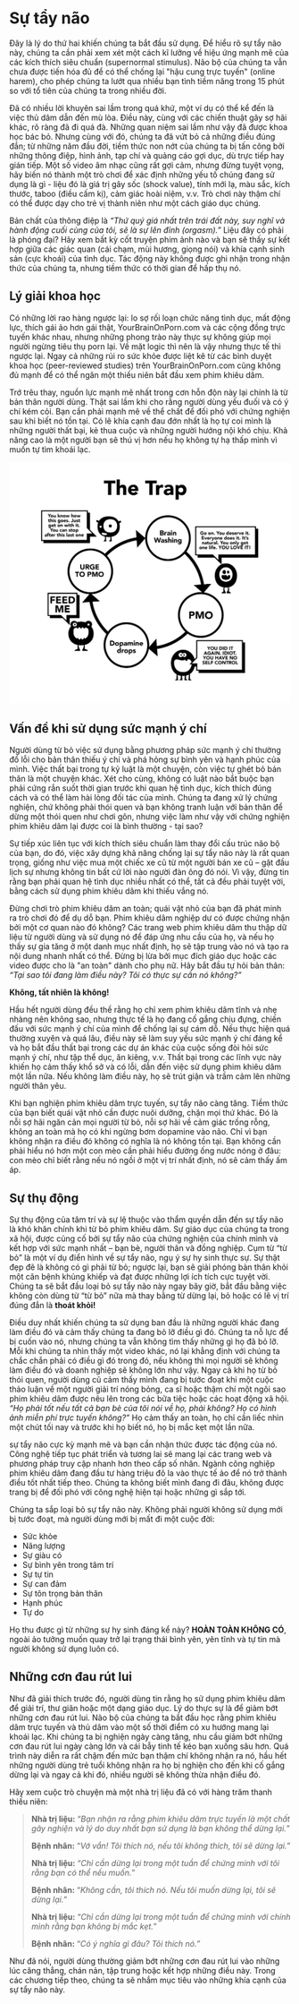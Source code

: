 # Sự tẩy não

Đây là lý do thứ hai khiến chúng ta bắt đầu sử dụng. Để hiểu rõ sự tẩy não này, chúng ta cần phải xem xét một cách kĩ lưỡng về hiệu ứng mạnh mẽ của các kích thích siêu chuẩn (supernormal stimulus). Não bộ của chúng ta vẫn chưa được tiến hóa đủ để có thể chống lại "hậu cung trực tuyến" (online harem), cho phép chúng ta lướt qua nhiều bạn tình tiềm năng trong 15 phút so với tổ tiên của chúng ta trong nhiều đời.

Đã có nhiều lời khuyên sai lầm trong quá khứ, một ví dụ có thể kể đến là việc thủ dâm dẫn đến mù lòa. Điều này, cùng với các chiến thuật gây sợ hãi khác, rõ ràng đã đi quá đà. Những quan niệm sai lầm như vậy đã được khoa học bác bỏ. Nhưng cùng với đó, chúng ta đã vứt bỏ cả những điều đúng đắn; từ những năm đầu đời, tiềm thức non nớt của chúng ta bị tấn công bởi những thông điệp, hình ảnh, tạp chí và quảng cáo gợi dục, dù trực tiếp hay gián tiếp. Một số video âm nhạc cũng rất gợi cảm, nhưng đừng tuyệt vọng, hãy biến nó thành một trò chơi để xác định những yếu tố chúng đang sử dụng là gì - liệu đó là giá trị gây sốc (shock value), tính mới lạ, màu sắc, kích thước, taboo (điều cấm kị), cảm giác hoài niệm, v.v. Trò chơi này thậm chí có thể được dạy cho trẻ vị thành niên như một cách giáo dục chúng.

Bản chất của thông điệp là *“Thứ quý giá nhất trên trái đất này, suy nghĩ và hành động cuối cùng của tôi, sẽ là sự lên đỉnh (orgasm).”* Liệu đây có phải là phóng đại? Hãy xem bất kỳ cốt truyện phim ảnh nào và bạn sẽ thấy sự kết hợp giữa các giác quan (cái chạm, mùi hương, giọng nói) và khía cạnh sinh sản (cực khoái) của tình dục. Tác động này không được ghi nhận trong nhận thức của chúng ta, nhưng tiềm thức có thời gian để hấp thụ nó.


## Lý giải khoa học

Có những lời rao hàng ngược lại: lo sợ rối loạn chức năng tình dục, mất động lực, thích gái ảo hơn gái thật, YourBrainOnPorn.com và các cộng đồng trực tuyến khác nhau, nhưng những phong trào này thực sự không giúp mọi người ngừng tiêu thụ porn lại. Về mặt logic thì nên là vậy nhưng thực tế thì ngược lại. Ngay cả những rủi ro sức khỏe được liệt kê từ các bình duyệt khoa học (peer-reviewed studies) trên YourBrainOnPorn.com cũng không đủ mạnh để có thể ngăn một thiếu niên bắt đầu xem phim khiêu dâm.

Trớ trêu thay, nguồn lực mạnh mẽ nhất trong cơn hỗn độn này lại chính là từ bản thân người dùng. Thật sai lầm khi cho rằng người dùng yếu đuối và có ý chí kém cỏi. Bạn cần phải mạnh mẽ về thể chất để đối phó với chứng nghiện sau khi biết nó tồn tại. Có lẽ khía cạnh đau đớn nhất là họ tự coi mình là những người thất bại, kẻ thua cuộc và những người hướng nội khó chịu. Khả năng cao là một người bạn sẽ thú vị hơn nếu họ không tự hạ thấp mình vì muốn tự tìm khoái lạc.

![Cạm bẫy của phim khiêu dâm](images/trap.png)

## Vấn đề khi sử dụng sức mạnh ý chí

Người dùng từ bỏ việc sử dụng bằng phương pháp sức mạnh ý chí thường đổ lỗi cho bản thân thiếu ý chí và phá hỏng sự bình yên và hạnh phúc của mình. Việc thất bại trong tự kỷ luật là một chuyện, còn việc tự ghét bỏ bản thân là một chuyện khác. Xét cho cùng, không có luật nào bắt buộc bạn phải cứng rắn suốt thời gian trước khi quan hệ tình dục, kích thích đúng cách và có thể làm hài lòng đối tác của mình. Chúng ta đang xử lý chứng nghiện, chứ không phải thói quen và bạn không tranh luận với bản thân để dừng một thói quen như chơi gôn, nhưng việc làm như vậy với chứng nghiện phim khiêu dâm lại được coi là bình thường - tại sao?

Sự tiếp xúc liên tục với kích thích siêu chuẩn làm thay đổi cấu trúc não bộ của bạn, do đó, việc xây dựng khả năng chống lại sự tẩy não này là rất quan trọng, giống như việc mua một chiếc xe cũ từ một người bán xe cũ – gật đầu lịch sự nhưng không tin bất cứ lời nào người đàn ông đó nói. Vì vậy, đừng tin rằng bạn phải quan hệ tình dục nhiều nhất có thể, tất cả đều phải tuyệt vời, bằng cách sử dụng phim khiêu dâm khi thiếu vắng nó.

Đừng chơi trò phim khiêu dâm an toàn; quái vật nhỏ của bạn đã phát minh ra trò chơi đó để dụ dỗ bạn. Phim khiêu dâm nghiệp dư có được chứng nhận bởi một cơ quan nào đó không? Các trang web phim khiêu dâm thu thập dữ liệu từ người dùng và sử dụng nó để đáp ứng nhu cầu của họ, và nếu họ thấy sự gia tăng ở một danh mục nhất định, họ sẽ tập trung vào nó và tạo ra nội dung nhanh nhất có thể. Đừng bị lừa bởi mục đích giáo dục hoặc các video được cho là "an toàn" dành cho phụ nữ. Hãy bắt đầu tự hỏi bản thân: *“Tại sao tôi đang làm điều này? Tôi có thực sự cần nó không?”*

**Không, tất nhiên là không!**

Hầu hết người dùng đều thề rằng họ chỉ xem phim khiêu dâm tĩnh và nhẹ nhàng nên không sao, nhưng thực tế là họ đang cố gắng chịu đựng, chiến đấu với sức mạnh ý chí của mình để chống lại sự cám dỗ. Nếu thực hiện quá thường xuyên và quá lâu, điều này sẽ làm suy yếu sức mạnh ý chí đáng kể và họ bắt đầu thất bại trong các dự án khác của cuộc sống đòi hỏi sức mạnh ý chí, như tập thể dục, ăn kiêng, v.v. Thất bại trong các lĩnh vực này khiến họ cảm thấy khổ sở và có lỗi, dẫn đến việc sử dụng phim khiêu dâm một lần nữa. Nếu không làm điều này, họ sẽ trút giận và trầm cảm lên những người thân yêu.

Khi bạn nghiện phim khiêu dâm trực tuyến, sự tẩy não càng tăng. Tiềm thức của bạn biết quái vật nhỏ cần được nuôi dưỡng, chặn mọi thứ khác. Đó là nỗi sợ hãi ngăn cản mọi người từ bỏ, nỗi sợ hãi về cảm giác trống rỗng, không an toàn mà họ có khi ngừng bơm dopamine vào não. Chỉ vì bạn không nhận ra điều đó không có nghĩa là nó không tồn tại. Bạn không cần phải hiểu nó hơn một con mèo cần phải hiểu đường ống nước nóng ở đâu: con mèo chỉ biết rằng nếu nó ngồi ở một vị trí nhất định, nó sẽ cảm thấy ấm áp.

## Sự thụ động

Sự thụ động của tâm trí và sự lệ thuộc vào thẩm quyền dẫn đến sự tẩy não là khó khăn chính khi từ bỏ phim khiêu dâm. Sự giáo dục của chúng ta trong xã hội, được củng cố bởi sự tẩy não của chứng nghiện của chính mình và kết hợp với sức mạnh nhất – bạn bè, người thân và đồng nghiệp. Cụm từ “từ bỏ” là một ví dụ điển hình về sự tẩy não, ngụ ý sự hy sinh thực sự. Sự thật đẹp đẽ là không có gì phải từ bỏ; ngược lại, bạn sẽ giải phóng bản thân khỏi một căn bệnh khủng khiếp và đạt được những lợi ích tích cực tuyệt vời. Chúng ta sẽ bắt đầu loại bỏ sự tẩy não này ngay bây giờ, bắt đầu bằng việc không còn dùng từ “từ bỏ” nữa mà thay bằng từ dừng lại, bỏ hoặc có lẽ vị trí đúng đắn là **thoát khỏi!**

Điều duy nhất khiến chúng ta sử dụng ban đầu là những người khác đang làm điều đó và cảm thấy chúng ta đang bỏ lỡ điều gì đó. Chúng ta nỗ lực để bị cuốn vào nó, nhưng chúng ta vẫn không tìm thấy những gì họ đã bỏ lỡ. Mỗi khi chúng ta nhìn thấy một video khác, nó lại khẳng định với chúng ta chắc chắn phải có điều gì đó trong đó, nếu không thì mọi người sẽ không làm điều đó và doanh nghiệp sẽ không lớn như vậy. Ngay cả khi họ từ bỏ thói quen, người dùng cũ cảm thấy mình đang bị tước đoạt khi một cuộc thảo luận về một người giải trí nóng bỏng, ca sĩ hoặc thậm chí một ngôi sao phim khiêu dâm được nêu lên trong các bữa tiệc hoặc các hoạt động xã hội. *“Họ phải tốt nếu tất cả bạn bè của tôi nói về họ, phải không? Họ có hình ảnh miễn phí trực tuyến không?”* Họ cảm thấy an toàn, họ chỉ cần liếc nhìn một chút tối nay và trước khi họ biết nó, họ bị mắc kẹt một lần nữa.

sự tẩy não cực kỳ mạnh mẽ và bạn cần nhận thức được tác động của nó. Công nghệ tiếp tục phát triển và tương lai sẽ mang lại các trang web và phương pháp truy cập nhanh hơn theo cấp số nhân. Ngành công nghiệp phim khiêu dâm đang đầu tư hàng triệu đô la vào thực tế ảo để nó trở thành điều tốt nhất tiếp theo. Chúng ta không biết mình đang đi đâu, không được trang bị để đối phó với công nghệ hiện tại hoặc những gì sắp tới.

Chúng ta sắp loại bỏ sự tẩy não này. Không phải người không sử dụng mới bị tước đoạt, mà người dùng mới bị mất đi một cuộc đời:

-   Sức khỏe
-   Năng lượng
-   Sự giàu có
-   Sự bình yên trong tâm trí
-   Sự tự tin
-   Sự can đảm
-   Sự tôn trọng bản thân
-   Hạnh phúc
-   Tự do

Họ thu được gì từ những sự hy sinh đáng kể này? **HOÀN TOÀN KHÔNG CÓ**, ngoài ảo tưởng muốn quay trở lại trạng thái bình yên, yên tĩnh và tự tin mà người không sử dụng luôn có.

## Những cơn đau rút lui

Như đã giải thích trước đó, người dùng tin rằng họ sử dụng phim khiêu dâm để giải trí, thư giãn hoặc một dạng giáo dục. Lý do thực sự là để giảm bớt những cơn đau rút lui. Não bộ của chúng ta bắt đầu học rằng phim khiêu dâm trực tuyến và thủ dâm vào một số thời điểm có xu hướng mang lại khoái lạc. Khi chúng ta bị nghiện ngày càng tăng, nhu cầu giảm bớt những cơn đau rút lui ngày càng lớn và cái bẫy tinh tế kéo bạn xuống sâu hơn. Quá trình này diễn ra rất chậm đến mức bạn thậm chí không nhận ra nó, hầu hết những người dùng trẻ tuổi không nhận ra họ bị nghiện cho đến khi cố gắng dừng lại và ngay cả khi đó, nhiều người sẽ không thừa nhận điều đó.

Hãy xem cuộc trò chuyện mà một nhà trị liệu đã có với hàng trăm thanh thiếu niên:

>**Nhà trị liệu:** “*Bạn nhận ra rằng phim khiêu dâm trực tuyến là một chất gây nghiện và lý do duy nhất bạn sử dụng là bạn không thể dừng lại.*”
>
>**Bệnh nhân:** “*Vớ vẩn! Tôi thích nó, nếu tôi không thích, tôi sẽ dừng lại.*”
>
>**Nhà trị liệu:** “*Chỉ cần dừng lại trong một tuần để chứng minh với tôi rằng bạn có thể nếu muốn.*”
>
>**Bệnh nhân:** “*Không cần, tôi thích nó. Nếu tôi muốn dừng lại, tôi sẽ dừng lại.*” 
>
>**Nhà trị liệu:** “*Chỉ cần dừng lại trong một tuần để chứng minh với chính mình rằng bạn không bị mắc kẹt.*”
>
>**Bệnh nhân:** “*Có ý nghĩa gì đâu? Tôi thích nó.”*

Như đã nói, người dùng thường giảm bớt những cơn đau rút lui vào những lúc căng thẳng, chán nản, tập trung hoặc kết hợp những điều này. Trong các chương tiếp theo, chúng ta sẽ nhắm mục tiêu vào những khía cạnh của sự tẩy não này.
